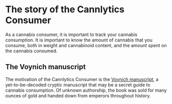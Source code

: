 # The story of the Cannlytics Consumer

As a cannabis consumer, it is important to track your cannabis consumption. It is important to know the amount of cannabis that you consume, both in weight and cannabinoid content, and the amount spent on the cannabis consumed.

## The Voynich manuscript

The motivation of the Cannlytics Consumer is the [Voynich manuscript](https://en.wikipedia.org/wiki/Voynich_manuscript), a yet-to-be-decoded cryptic manuscript that may be a secret guide to cannabis consumption. Of unknown authorship, the book was sold for many ounces of gold and handed down from emperors throughout history.

